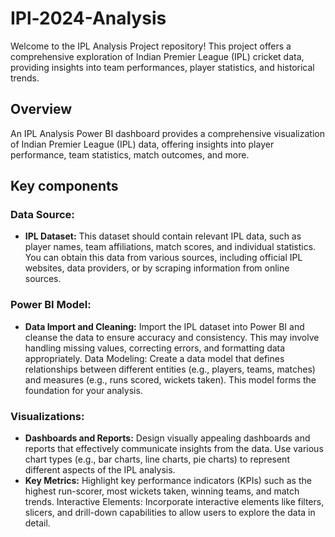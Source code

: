 # IPl-2024-Analysis
Welcome to the IPL Analysis Project repository! This project offers a comprehensive exploration of Indian Premier League (IPL) cricket data, providing insights into team performances, player statistics, and historical trends.

## Overview 

An IPL Analysis Power BI dashboard provides a comprehensive visualization of Indian Premier League (IPL) data, offering insights into player performance, team statistics, match outcomes, and more.

## Key components

### Data Source:
- **IPL Dataset:** This dataset should contain relevant IPL data, such as player names, team affiliations, match scores, and individual statistics. You can obtain this data from various sources, including official IPL websites, data providers, or by scraping information from online sources.
### Power BI Model:
- **Data Import and Cleaning:** Import the IPL dataset into Power BI and cleanse the data to ensure accuracy and consistency. This may involve handling missing values, correcting errors, and formatting data appropriately.
Data Modeling: Create a data model that defines relationships between different entities (e.g., players, teams, matches) and measures (e.g., runs scored, wickets taken). This model forms the foundation for your analysis.
### Visualizations:
- **Dashboards and Reports:** Design visually appealing dashboards and reports that effectively communicate insights from the data. Use various chart types (e.g., bar charts, line charts, pie charts) to represent different aspects of the IPL analysis.
- **Key Metrics:** Highlight key performance indicators (KPIs) such as the highest run-scorer, most wickets taken, winning teams, and match trends.
Interactive Elements: Incorporate interactive elements like filters, slicers, and drill-down capabilities to allow users to explore the data in detail.
